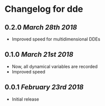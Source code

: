 # Changelog for dde

## 0.2.0 *March 28th 2018*
  * Improved speed for multidimensional DDEs

## 0.1.0 *March 21st 2018*
  * Now, all dynamical variables are recorded
  * Improved speed

## 0.0.1 *February 23rd 2018*
  * Initial release
